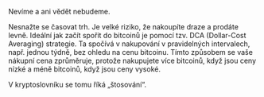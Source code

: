 Nevíme a ani vědět nebudeme.

Nesnažte se časovat trh. Je velké riziko, že nakoupíte draze a prodáte levně. Ideální jak začít spořit do bitcoinů je pomocí tzv. DCA (Dollar-Cost Averaging) strategie. Ta spočívá v nakupování v pravidelných intervalech, např. jednou týdně, bez ohledu na cenu bitcoinu. Tímto způsobem se vaše nákupní cena zprůměruje, protože nakupujete více bitcoinů, když jsou ceny nízké a méně bitcoinů, když jsou ceny vysoké.

V kryptoslovníku se tomu říká „štosování“.